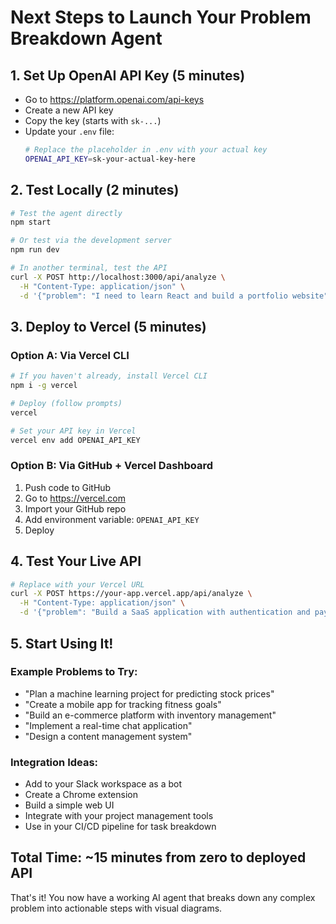 # Next Steps to Launch Your Problem Breakdown Agent

## 1. Set Up OpenAI API Key (5 minutes)
- Go to https://platform.openai.com/api-keys
- Create a new API key
- Copy the key (starts with `sk-...`)
- Update your `.env` file:
  ```bash
  # Replace the placeholder in .env with your actual key
  OPENAI_API_KEY=sk-your-actual-key-here
  ```

## 2. Test Locally (2 minutes)
```bash
# Test the agent directly
npm start

# Or test via the development server
npm run dev

# In another terminal, test the API
curl -X POST http://localhost:3000/api/analyze \
  -H "Content-Type: application/json" \
  -d '{"problem": "I need to learn React and build a portfolio website"}'
```

## 3. Deploy to Vercel (5 minutes)

### Option A: Via Vercel CLI
```bash
# If you haven't already, install Vercel CLI
npm i -g vercel

# Deploy (follow prompts)
vercel

# Set your API key in Vercel
vercel env add OPENAI_API_KEY
```

### Option B: Via GitHub + Vercel Dashboard
1. Push code to GitHub
2. Go to https://vercel.com
3. Import your GitHub repo
4. Add environment variable: `OPENAI_API_KEY`
5. Deploy

## 4. Test Your Live API
```bash
# Replace with your Vercel URL
curl -X POST https://your-app.vercel.app/api/analyze \
  -H "Content-Type: application/json" \
  -d '{"problem": "Build a SaaS application with authentication and payments"}'
```

## 5. Start Using It!

### Example Problems to Try:
- "Plan a machine learning project for predicting stock prices"
- "Create a mobile app for tracking fitness goals"
- "Build an e-commerce platform with inventory management"
- "Implement a real-time chat application"
- "Design a content management system"

### Integration Ideas:
- Add to your Slack workspace as a bot
- Create a Chrome extension
- Build a simple web UI
- Integrate with your project management tools
- Use in your CI/CD pipeline for task breakdown

## Total Time: ~15 minutes from zero to deployed API

That's it! You now have a working AI agent that breaks down any complex problem into actionable steps with visual diagrams.